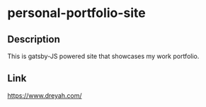 # personal-portfolio-site

## Description

This is gatsby-JS powered site that showcases my work portfolio.

## Link

https://www.dreyah.com/
